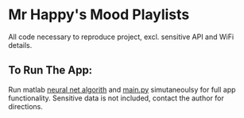# Mr Happy's Mood Playlists
All code necessary to reproduce project, excl. sensitive API and WiFi details. 

<h2>To Run The App:</h3>

Run matlab [neural net algorith](https://github.com/higorfelipe2/DE4_SIoT/blob/main/4%20-%20matlab_neural_net/use_neural_net.mlx)
 and [main.py](https://github.com/higorfelipe2/DE4_SIoT/blob/main/5%20-%20web-app/main.py) simutaneoulsy for full app functionality.
Sensitive data is not included, contact the author for directions.
 
